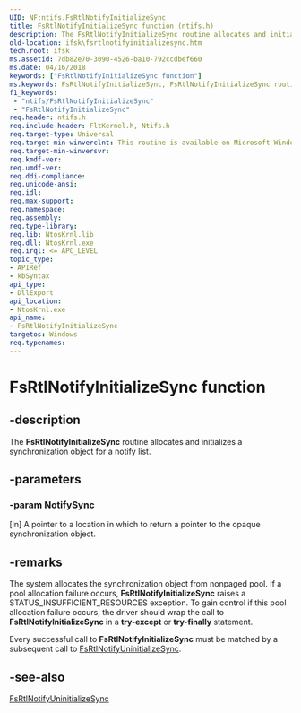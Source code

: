 ```yaml
---
UID: NF:ntifs.FsRtlNotifyInitializeSync
title: FsRtlNotifyInitializeSync function (ntifs.h)
description: The FsRtlNotifyInitializeSync routine allocates and initializes a synchronization object for a notify list.
old-location: ifsk\fsrtlnotifyinitializesync.htm
tech.root: ifsk
ms.assetid: 7db82e70-3090-4526-ba10-792ccdbef660
ms.date: 04/16/2018
keywords: ["FsRtlNotifyInitializeSync function"]
ms.keywords: FsRtlNotifyInitializeSync, FsRtlNotifyInitializeSync routine [Installable File System Drivers], fsrtlref_3a247139-1c76-4947-8e6f-a5beeae504cd.xml, ifsk.fsrtlnotifyinitializesync, ntifs/FsRtlNotifyInitializeSync
f1_keywords:
 - "ntifs/FsRtlNotifyInitializeSync"
 - "FsRtlNotifyInitializeSync"
req.header: ntifs.h
req.include-header: FltKernel.h, Ntifs.h
req.target-type: Universal
req.target-min-winverclnt: This routine is available on Microsoft Windows 2000 and later versions of Windows operating systems.
req.target-min-winversvr: 
req.kmdf-ver: 
req.umdf-ver: 
req.ddi-compliance: 
req.unicode-ansi: 
req.idl: 
req.max-support: 
req.namespace: 
req.assembly: 
req.type-library: 
req.lib: NtosKrnl.lib
req.dll: NtosKrnl.exe
req.irql: <= APC_LEVEL
topic_type:
- APIRef
- kbSyntax
api_type:
- DllExport
api_location:
- NtosKrnl.exe
api_name:
- FsRtlNotifyInitializeSync
targetos: Windows
req.typenames: 
---
```


# FsRtlNotifyInitializeSync function


## -description


The <b>FsRtlNotifyInitializeSync</b> routine allocates and initializes a synchronization object for a notify list.


## -parameters




### -param NotifySync 
[in]
A pointer to a location in which to return a pointer to the opaque synchronization object.


## -remarks



The system allocates the synchronization object from nonpaged pool. If a pool allocation failure occurs, <b>FsRtlNotifyInitializeSync</b> raises a STATUS_INSUFFICIENT_RESOURCES exception. To gain control if this pool allocation failure occurs, the driver should wrap the call to <b>FsRtlNotifyInitializeSync</b> in a <b>try-except</b> or <b>try-finally</b> statement.

Every successful call to <b>FsRtlNotifyInitializeSync</b> must be matched by a subsequent call to <a href="https://docs.microsoft.com/windows-hardware/drivers/ddi/ntifs/nf-ntifs-_fsrtl_advanced_fcb_header-fsrtlnotifyuninitializesync">FsRtlNotifyUninitializeSync</a>.




## -see-also




<a href="https://docs.microsoft.com/windows-hardware/drivers/ddi/ntifs/nf-ntifs-_fsrtl_advanced_fcb_header-fsrtlnotifyuninitializesync">FsRtlNotifyUninitializeSync</a>
 

 

